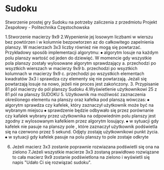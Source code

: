 # Sudoku
Stworzenie prostej gry Sudoku na potrzeby zaliczenia z przedmiotu Projekt Zespołowy - Politechnika Częstochowska

1.Stworzenie macierzy 9x9
2.Wypenienie jej losowym liczbami w wierszu bez powtórzen i w kolumnie bezpowtorzen az do całkowitego zapelnienia planszy. W macierzach 3x3 liczby również nie mogą się powtarzać.
Przykładowy sposób implementacji algorytmu:
    ⦁	algorytm losuje na każdym polu planszy wartość od jeden do dziewięć. W momencie gdy wszystkie pola planszy zostały wylosowane algorytm sprawdzający 
        a.	przechodzi po wsyztkich wierszach w macierzy 9x9
        b.	przechodzi po wsyztkich kolumnach w macierzy 9x9
        c.	przechodzi po wszystkich elementach kwadratów 3x3
    i sprawdza czy elementy się nie powtarzają. Jeżali się powtarzają losuje na nowo, jeżeli nie proces jest zakończony.
3.  Przypisanie 81 pól macierzy do pól planszy Sudoku
4.Wyświetlenie użytkownikowi 25 z 81 pól na planszy SUDOKU
5. Użytkownik ma możliwość zaznaczenia określonego elementu na planszy oraz kafelka pod planszą wówczas:
    ⦁	algorytm sprawdza czy kafelek, który zaznaczył użytkownik może być na wybranym miejscu
        ⦁	sprawdzenie będzie odbywało się przez porównanie czy kafalek wybrany przez użytkownika na odpowiednim polu planszy jest zgodny z wylosowanym kafelkiem przez algorytm losujący.
        ⦁	w sytuacji gdy kafelek nie pasuje na planszy pole , które zaznaczył użytkownik podświetla się na czerwono przez 5 sekund. Odjęty zostaję użytkownikowi punkt życia. 
        ⦁	 w sytuacji gdy kafelek pasuje na polu planszy to pole zostaje odkryte

6. Jeżeli macierz 3x3 zostanie poprawnie rozwiazana podświetli się ona na zielono
7.Jeżeli wszystkie macierze 3x3 zostaną prawidłowo rozwiązane to cała macierz 9x9 zostanie podświetlona na zielono i wyświetli się napis "Udało Ci się rozwiązać sudoku".